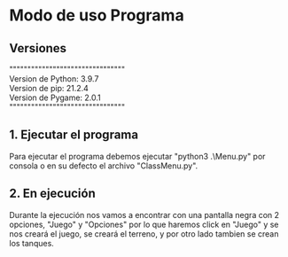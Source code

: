 # Modo de uso Programa

## Versiones
"""""""""""""""""""""""""""""""" <br/>
Version de Python: 3.9.7 <br/>
Version de pip: 21.2.4 <br/>
Version de Pygame: 2.0.1 <br/>
"""""""""""""""""""""""""""""""" <br/>

## 1. Ejecutar el programa 
Para ejecutar el programa debemos ejecutar "python3 .\Menu.py" por consola o en su defecto el archivo "ClassMenu.py".
## 2. En ejecución
Durante la ejecución nos vamos a encontrar con una pantalla negra con 2 opciones, "Juego" y "Opciones" por lo que haremos click en "Juego" y se nos creará el juego, se creará el terreno, y por otro lado tambien se crean los tanques.
